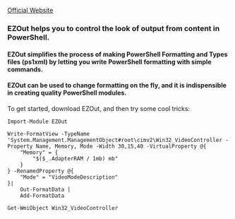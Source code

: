 

[Official Website](http://Ezout.Start-Automating.com)


    
    
### EZOut helps you to control the look of output from content in PowerShell.

#### EZOut simplifies the process of making PowerShell Formatting and Types files (ps1xml) by letting you write PowerShell formatting with simple commands. 

#### EZOut can be used to change formatting on the fly, and it is indispensible in creating quality PowerShell modules.


To get started, download EZOut, and then try some cool tricks:

    Import-Module EZOut

    Write-FormatView -TypeName 'System.Management.ManagementObject#root\cimv2\Win32_VideoController -Property Name, Memory, Mode -Width 30,15,40 -VirtualProperty @{
        "Memory" = {
            "$($_.AdapterRAM / 1mb) mb"
        }
    } -RenamedProperty @{
        "Mode" = "VideoModeDescription"
    }| 
        Out-FormatData |
        Add-FormatData
    
    Get-WmiObject Win32_VideoController


    


